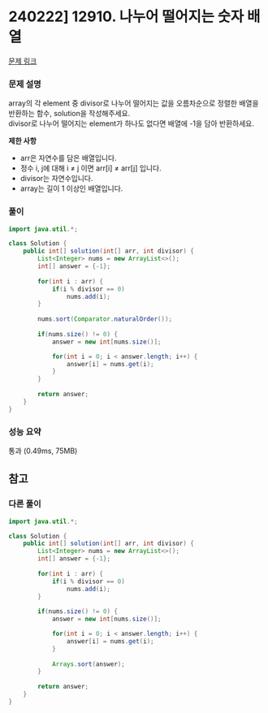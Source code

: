 # 240222] 12910. 나누어 떨어지는 숫자 배열

[문제 링크](https://school.programmers.co.kr/learn/courses/30/lessons/12910)

### 문제 설명
array의 각 element 중 divisor로 나누어 떨어지는 값을 오름차순으로 정렬한 배열을 반환하는 함수, solution을 작성해주세요.  
divisor로 나누어 떨어지는 element가 하나도 없다면 배열에 -1을 담아 반환하세요.  

**제한 사항**  
* arr은 자연수를 담은 배열입니다.
* 정수 i, j에 대해 i ≠ j 이면 arr[i] ≠ arr[j] 입니다.
* divisor는 자연수입니다.
* array는 길이 1 이상인 배열입니다.

### 풀이
```java
import java.util.*;

class Solution {
    public int[] solution(int[] arr, int divisor) {
        List<Integer> nums = new ArrayList<>();
        int[] answer = {-1};
        
        for(int i : arr) {
            if(i % divisor == 0)
                nums.add(i);
        }
        
        nums.sort(Comparator.naturalOrder());
        
        if(nums.size() != 0) {
            answer = new int[nums.size()];

            for(int i = 0; i < answer.length; i++) {
                answer[i] = nums.get(i);
            }
        }
        
        return answer;
    }
}
```

### 성능 요약
통과 (0.49ms, 75MB)

## 참고

###  다른 풀이
```java
import java.util.*;

class Solution {
    public int[] solution(int[] arr, int divisor) {
        List<Integer> nums = new ArrayList<>();
        int[] answer = {-1};
        
        for(int i : arr) {
            if(i % divisor == 0)
                nums.add(i);
        }
        
        if(nums.size() != 0) {
            answer = new int[nums.size()];

            for(int i = 0; i < answer.length; i++) {
                answer[i] = nums.get(i);
            }
            
            Arrays.sort(answer);
        }
        
        return answer;
    }
}
```
